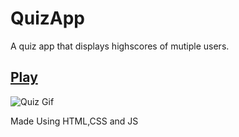 
# QuizApp 
A quiz app that displays highscores of mutiple users.

## [Play](https://sehgxl.github.io/Quiz-App/)

![Quiz Gif](https://user-images.githubusercontent.com/83122406/178221173-46f09a44-a179-4bc6-84ad-f851c6be0d1e.gif)


Made Using HTML,CSS and JS
